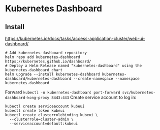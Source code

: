 # Kubernetes Dashboard

## Install
https://kubernetes.io/docs/tasks/access-application-cluster/web-ui-dashboard/
```
# Add kubernetes-dashboard repository
helm repo add kubernetes-dashboard https://kubernetes.github.io/dashboard/
# Deploy a Helm Release named "kubernetes-dashboard" using the kubernetes-dashboard chart
helm upgrade --install kubernetes-dashboard kubernetes-dashboard/kubernetes-dashboard --create-namespace --namespace kubernetes-dashboard
```

Forward `kubectl -n kubernetes-dashboard port-forward svc/kubernetes-dashboard-kong-proxy 8443:443`
Create service account to log in:
```
kubectl create serviceaccount kubeui
kubectl create token kubeui
kubectl create clusterrolebinding kubeui \
  --clusterrole=cluster-admin \
  --serviceaccount=default:kubeui
```
